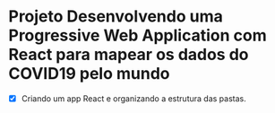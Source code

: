 # Projeto Desenvolvendo uma Progressive Web Application com React para mapear os dados do COVID19 pelo mundo

- [x] Criando um app React e organizando a estrutura das pastas.